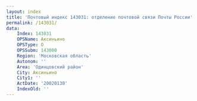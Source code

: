 ```yaml
---
layout: index
title: 'Почтовый индекс 143031: отделение почтовой связи Почты России'
permalink: /143031/
data:
    Index: 143031
    OPSName: Аксиньино
    OPSType: О
    OPSSubm: 143000
    Region: 'Московская область'
    Autonom: ''
    Area: 'Одинцовский район'
    City: Аксиньино
    City1: ''
    ActDate: '20020130'
    IndexOld: ''
---
```

